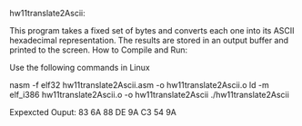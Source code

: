 hw11translate2Ascii:

This program takes a fixed set of bytes and converts each one into its ASCII hexadecimal representation. The results are stored in an output buffer and printed to the screen.
How to Compile and Run:

Use the following commands in Linux

nasm -f elf32 hw11translate2Ascii.asm -o hw11translate2Ascii.o
ld -m elf_i386 hw11translate2Ascii.o -o hw11translate2Ascii
./hw11translate2Ascii

Expexcted Ouput:
83 6A 88 DE 9A C3 54 9A

